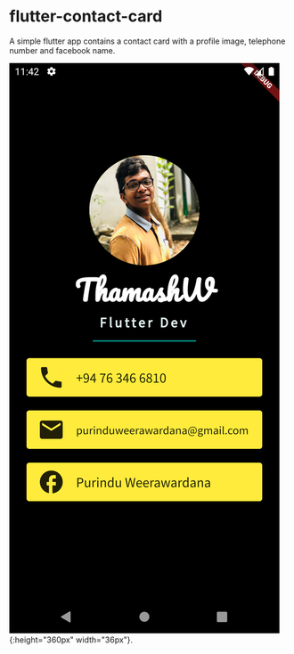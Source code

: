 # flutter-contact-card

A simple flutter app contains a contact card with a profile image, telephone number and facebook name.

![Finished App](https://github.com/PurinduWeerawardana/contact_card/blob/master/images/final.png){:height="360px" width="36px"}.
